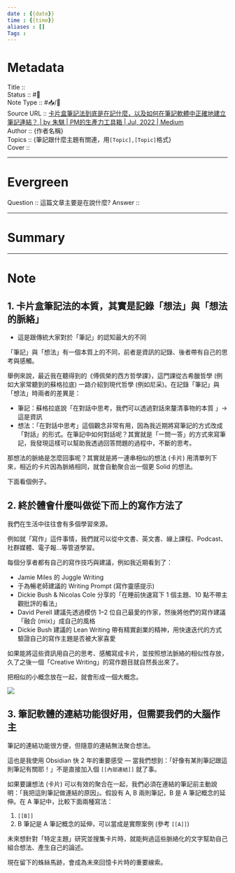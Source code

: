 ```yaml
---
date : {{date}}
time : {{time}}
aliases : []
Tags : 
---
```

# Metadata
Title :: <br>
Status :: #🌱 <br>
Note Type :: #📥/📰<br>
Source URL :: [卡片盒筆記法到底是在記什麼，以及如何在筆記軟體中正確地建立筆記連結？ | by 朱騏 | PM的生產力工具箱 | Jul, 2022 | Medium](https://medium.com/pm%E7%9A%84%E7%94%9F%E7%94%A2%E5%8A%9B%E5%B7%A5%E5%85%B7%E7%AE%B1/%E5%8D%A1%E7%89%87%E7%9B%92%E7%AD%86%E8%A8%98%E6%B3%95%E5%88%B0%E5%BA%95%E6%98%AF%E5%9C%A8%E8%A8%98%E4%BB%80%E9%BA%BC-%E4%BB%A5%E5%8F%8A%E5%A6%82%E4%BD%95%E5%9C%A8%E7%AD%86%E8%A8%98%E8%BB%9F%E9%AB%94%E4%B8%AD%E6%AD%A3%E7%A2%BA%E5%9C%B0%E5%BB%BA%E7%AB%8B%E7%AD%86%E8%A8%98%E9%80%A3%E7%B5%90-731680ef2457)<br>
Author :: {作者名稱}<br>
Topics :: {筆記跟什麼主題有關連，用`[Topic],[Topic]`格式}<br>
Cover ::

---
# Evergreen
Question :: 這篇文章主要是在說什麼?
Answer ::

---

# Summary
---

# Note

## 1. 卡片盒筆記法的本質，其實是記錄「想法」與「想法的脈絡」

- 這是跟傳統大家對於「筆記」的認知最大的不同

「筆記」與「想法」有一個本質上的不同，前者是資訊的記錄、後者帶有自己的思考與感觸。 

舉例來說，最近我在聽得到的《傅佩榮的西方哲學課》，這門課從古希臘哲學 (例如大家常聽到的蘇格拉底) 一路介紹到現代哲學 (例如尼采)。在記錄「筆記」與「想法」時兩者的差異是：

-   筆記：蘇格拉底說「在對話中思考，我們可以透過對話來釐清事物的本質 」→ 這是資訊
-   想法：「在對話中思考」這個觀念非常有用，因為我近期將寫筆記的方式改成「對話」的形式。在筆記中如何對話呢？其實就是「一問一答」的方式來寫筆記，我發現這樣可以幫助我透過回答問題的過程中，不斷的思考。 

那想法的脈絡是怎麼回事呢？其實就是將一連串相似的想法 (卡片) 用清單列下來，相近的卡片因為脈絡相同，就會自動聚合出一個更 Solid 的想法。 

下面看個例子。 

## 2. 終於體會什麼叫做從下而上的寫作方法了

 我們在生活中往往會有多個學習來源。 

例如就「寫作」這件事情，我們就可以從中文書、英文書、線上課程、Podcast、社群媒體、電子報…等管道學習。 

每個分享者都有自己的寫作技巧與建議，例如我近期看到了：

-   Jamie Miles 的 Juggle Writing
-   于為暢老師建議的 Writing Prompt (寫作靈感提示)
-   Dickie Bush & Nicolas Cole 分享的「在睡前快速寫下 1 個主題、10 點不帶主觀批評的看法」
-   David Perell 建議先透過模仿 1–2 位自己最愛的作家，然後將他們的寫作建議「融合 (mix)」成自己的風格
-   Dickie Bush 建議的 Lean Writing 帶有精實創業的精神，用快速迭代的方式驗證自己的寫作主題是否被大家喜愛 

如果能將這些資訊用自己的思考、感觸寫成卡片，並按照想法脈絡的相似性存放，久了之後一個「Creative Writing」的寫作題目就自然長出來了。 

把相似的小概念放在一起，就會形成一個大概念。

![](C:\Users\sssss\OneDrive\Desktop\obsidian\zettelkasten\zettelkasten\Extras\Media\image\0L5SxSafDxcAdAWH6.jpeg)

## 3. 筆記軟體的連結功能很好用，但需要我們的大腦作主

 筆記的連結功能很方便，但隨意的連結無法聚合想法。 

這也是我使用 Obsidian 快 2 年的重要感受 — 當我們想到：「好像有某則筆記跟這則筆記有關耶！」不是直接加入個 `[[內部連結]]` 就了事。 

如果要讓想法 (卡片) 可以有效的聚合在一起，我們必須在連結的筆記前主動說明：「我把這則筆記做連結的原因」。假設有 A, B 兩則筆記，B 是 A 筆記概念的延伸。在 A 筆記中，比較下面兩種寫法：

1.  `[[B]]`
2.  B 筆記是 A 筆記概念的延伸，可以當成是實際案例 (參考 `[[A]]`) 

未來想針對「特定主題」研究並搜集卡片時，就能夠過這些脈絡化的文字幫助自己組合想法、產生自己的論述。 

現在留下的蛛絲馬跡，會成為未來回憶卡片時的重要線索。 